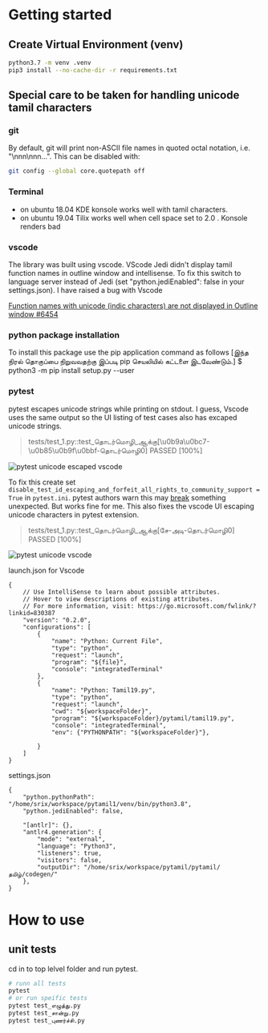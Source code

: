 # Getting started

## Create Virtual Environment (venv)
```bash
python3.7 -m venv .venv
pip3 install --no-cache-dir -r requirements.txt
```

## Special care to be taken for handling unicode tamil characters
### git
By default, git will print non-ASCII file names in quoted octal notation, i.e. "\nnn\nnn...". This can be disabled with:

```bash
git config --global core.quotepath off
```

### Terminal
* on ubuntu 18.04 KDE konsole works well with tamil characters.
* on ubuntu 19.04 Tilix works well when cell space set to 2.0 . Konsole renders bad

### vscode
The library was built using vscode. VScode Jedi didn't display tamil function names in outline window and intellisense. To fix this switch to language server instead of Jedi (set "python.jediEnabled": false in your settings.json). I have raised a bug with Vscode  

 [Function names with unicode (indic characters) are not displayed in Outline window #6454](https://github.com/microsoft/vscode-python/issues/6454)

### python package installation
To install this package use the pip application command as follows
[இந்த நிரல் தொகுப்பை நிறுவவதற்கு இப்படி pip செயலியில் கட்டளை இடவேண்டும்.]
$ python3 -m pip install setup.py  --user

### pytest
pytest escapes unicode strings while printing on stdout. I guess, Vscode uses the same output so the UI listing of test cases also has excaped unicode strings.

> tests/test_1.py::test_தொடர்மொழி_ஆக்கு[\u0b9a\u0bc7-\u0b85\u0b9f\u0bbf-தொடர்மொழி0] PASSED                 [100%]

![pytest unicode escaped vscode](https://user-images.githubusercontent.com/5801636/64475939-b2706f00-d1a6-11e9-8c74-e3834b2bcbd6.png)

To fix this create set `disable_test_id_escaping_and_forfeit_all_rights_to_community_support = True` in `pytest.ini`. pytest authors warn this may [break](https://github.com/pytest-dev/pytest/issues/5286) something unexpected. But works fine for me. This also fixes the vscode UI escaping unicode characters in pytest extension.

>tests/test_1.py::test_தொடர்மொழி_ஆக்கு[சே-அடி-தொடர்மொழி0] PASSED                                          [100%]

![pytest unicode vscode](https://user-images.githubusercontent.com/5801636/64476031-b2bd3a00-d1a7-11e9-89e5-3623709bee51.png)


launch.json for Vscode
```
{
    // Use IntelliSense to learn about possible attributes.
    // Hover to view descriptions of existing attributes.
    // For more information, visit: https://go.microsoft.com/fwlink/?linkid=830387
    "version": "0.2.0",
    "configurations": [
        {
            "name": "Python: Current File",
            "type": "python",
            "request": "launch",
            "program": "${file}",
            "console": "integratedTerminal"
        },
        {
            "name": "Python: Tamil19.py",
            "type": "python",
            "request": "launch",
            "cwd": "${workspaceFolder}",
            "program": "${workspaceFolder}/pytamil/tamil19.py",
            "console": "integratedTerminal",
            "env": {"PYTHONPATH": "${workspaceFolder}"},

        }
    ]
}
```

settings.json
```
{
    "python.pythonPath": "/home/srix/workspace/pytamil1/venv/bin/python3.8",
    "python.jediEnabled": false,

    "[antlr]": {},
    "antlr4.generation": {
        "mode": "external",
        "language": "Python3",
        "listeners": true,
        "visitors": false,
        "outputDir": "/home/srix/workspace/pytamil/pytamil/தமிழ்/codegen/"
    },
}

```

# How to use
## unit tests
cd in to top lelvel folder and run pytest.
```bash
# runn all tests
pytest
# or run speific tests
pytest test_எழுத்து.py  
pytest test_சான்று.py
pytest test_புணர்ச்சி.py
```
